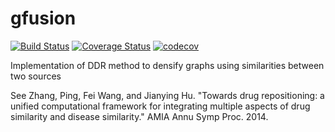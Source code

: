 # gfusion
[![Build
Status](https://travis-ci.org/mvdoc/gfusion.svg?branch=master)](https://travis-ci.org/mvdoc/gfusion)
[![Coverage
Status](https://coveralls.io/repos/github/mvdoc/gfusion/badge.svg?branch=master)](https://coveralls.io/github/mvdoc/gfusion?branch=master)
[![codecov](https://codecov.io/gh/mvdoc/gfusion/branch/master/graph/badge.svg)](https://codecov.io/gh/mvdoc/gfusion)

Implementation of DDR method to densify graphs using similarities
between two sources

See Zhang, Ping, Fei Wang, and Jianying Hu. "Towards drug repositioning:
a unified computational framework for integrating multiple aspects of
drug similarity and disease similarity." AMIA Annu Symp Proc. 2014.
